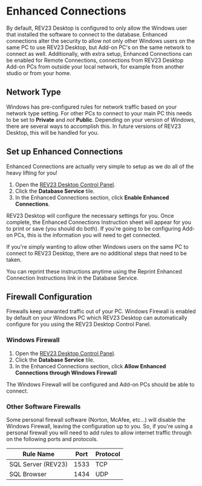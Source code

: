 # Enhanced Connections

By default, REV23 Desktop is configured to only allow the Windows user that installed the software to connect to the database. Enhanced connections alter the security to allow not only other Windows users on the same PC to use REV23 Desktop, but Add-on PC's on the same network to connect as well. Additionally, with extra setup, Enhanced Connections can be enabled for Remote Connections, connections from REV23 Desktop Add-on PCs from outside your local network, for example from another studio or from your home.

## Network Type

Windows has pre-configured rules for network traffic based on your network type setting. For other PCs to connect to your main PC this needs to be set to **Private** and *not* **Public**. Depending on your version of Windows, there are several ways to accomplish this. In future versions of REV23 Desktop, this will be handled for you.

## Set up Enhanced Connections

Enhanced Connections are actually very simple to setup as we do all of the heavy lifting for you!

1. Open the [REV23 Desktop Control Panel](../server-concepts/control-panel.md).
2. Click the **Database Service** tile.
3. In the Enhanced Connections section, click **Enable Enhanced Connections**.

REV23 Desktop will configure the necessary settings for you. Once complete, the Enhanced Connections Instruction sheet will appear for you to print or save (you should do both). If you're going to be configuring Add-on PCs, this is the information you will need to get connected.

If you're simply wanting to allow other Windows users on the same PC to connect to REV23 Desktop, there are no additional steps that need to be taken.

You can reprint these instructions anytime using the Reprint Enhanced Connection Instructions link in the Database Service.

## Firewall Configuration

Firewalls keep unwanted traffic out of your PC. Windows Firewall is enabled by default on your Windows PC which REV23 Desktop can automatically configure for you using the REV23 Desktop Control Panel. 

### Windows Firewall

1. Open the [REV23 Desktop Control Panel](../server-concepts/control-panel.md).
2. Click the **Database Service** tile.
3. In the Enhanced Connections section, click **Allow Enhanced Connections through Windows Firewall**

The Windows Firewall will be configured and Add-on PCs should be able to connect.

### Other Software Firewalls

Some personal firewall software (Norton, McAfee, etc...) will disable the Windows Firewall, leaving the configuration up to you. So, if you're using a personal firewall you will need to add rules to allow internet traffic through on the following ports and protocols.

| Rule Name | Port | Protocol |
| --- | --- | ---|
| SQL Server (REV23) | 1533 | TCP |
| SQL Browser | 1434 | UDP |